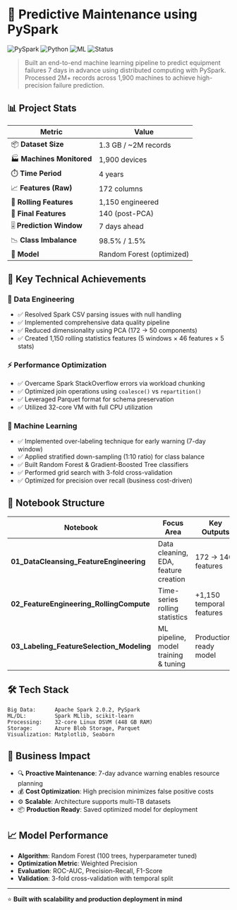 # 🔧 Predictive Maintenance using PySpark

![PySpark](https://img.shields.io/badge/PySpark-2.0.2-orange?logo=apache-spark)
![Python](https://img.shields.io/badge/Python-2.7.5-blue?logo=python)
![ML](https://img.shields.io/badge/Machine%20Learning-Classification-green)
![Status](https://img.shields.io/badge/Status-Production%20Ready-success)

> Built an end-to-end machine learning pipeline to predict equipment failures 7 days in advance using distributed computing with PySpark. Processed 2M+ records across 1,900 machines to achieve high-precision failure prediction.

## 📊 Project Stats

| Metric | Value |
|--------|-------|
| 📦 **Dataset Size** | 1.3 GB / ~2M records |
| 🏭 **Machines Monitored** | 1,900 devices |
| ⏱️ **Time Period** | 4 years |
| 📈 **Features (Raw)** | 172 columns |
| 🔄 **Rolling Features** | 1,150 engineered |
| 🎯 **Final Features** | 140 (post-PCA) |
| 🎚️ **Prediction Window** | 7 days ahead |
| 📉 **Class Imbalance** | 98.5% / 1.5% |
| 🎯 **Model** | Random Forest (optimized) |

## 🚀 Key Technical Achievements

### 🔨 Data Engineering
- ✅ Resolved Spark CSV parsing issues with null handling
- ✅ Implemented comprehensive data quality pipeline
- ✅ Reduced dimensionality using PCA (172 → 50 components)
- ✅ Created 1,150 rolling statistics features (5 windows × 46 features × 5 stats)

### ⚡ Performance Optimization
- ✅ Overcame Spark StackOverflow errors via workload chunking
- ✅ Optimized join operations using `coalesce()` vs `repartition()`
- ✅ Leveraged Parquet format for schema preservation
- ✅ Utilized 32-core VM with full CPU utilization

### 🤖 Machine Learning
- ✅ Implemented over-labeling technique for early warning (7-day window)
- ✅ Applied stratified down-sampling (1:10 ratio) for class balance
- ✅ Built Random Forest & Gradient-Boosted Tree classifiers
- ✅ Performed grid search with 3-fold cross-validation
- ✅ Optimized for precision over recall (business cost-driven)

## 📓 Notebook Structure

| Notebook | Focus Area | Key Outputs |
|----------|-----------|-------------|
| **01_DataCleansing_FeatureEngineering** | Data cleaning, EDA, feature creation | 172 → 140 features |
| **02_FeatureEngineering_RollingCompute** | Time-series rolling statistics | +1,150 temporal features |
| **03_Labeling_FeatureSelection_Modeling** | ML pipeline, model training & tuning | Production-ready model |

## 🛠️ Tech Stack

```
Big Data:      Apache Spark 2.0.2, PySpark
ML/DL:         Spark MLlib, scikit-learn
Processing:    32-core Linux DSVM (448 GB RAM)
Storage:       Azure Blob Storage, Parquet
Visualization: Matplotlib, Seaborn
```

## 🎯 Business Impact

- 🔍 **Proactive Maintenance**: 7-day advance warning enables resource planning
- 💰 **Cost Optimization**: High precision minimizes false positive costs
- ⚙️ **Scalable**: Architecture supports multi-TB datasets
- 📦 **Production Ready**: Saved optimized model for deployment

## 📈 Model Performance

- **Algorithm**: Random Forest (100 trees, hyperparameter tuned)
- **Optimization Metric**: Weighted Precision
- **Evaluation**: ROC-AUC, Precision-Recall, F1-Score
- **Validation**: 3-fold cross-validation with temporal split

---

⭐ **Built with scalability and production deployment in mind**